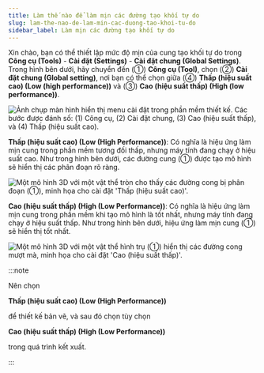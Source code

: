 ```yaml
---
title: Làm thế nào để làm mịn các đường tạo khối tự do
slug: lam-the-nao-de-lam-min-cac-duong-tao-khoi-tu-do
sidebar_label: Làm mịn các đường tạo khối tự do
---
```


Xin chào, bạn có thể thiết lập mức độ mịn của cung tạo khối tự do trong **Công cụ (Tools)** - **Cài đặt (Settings)** - **Cài đặt chung (Global Settings)**. Trong hình bên dưới, hãy chuyển đến (①) **Công cụ (Tool)**, chọn (②) **Cài đặt chung (Global setting)**, nơi bạn có thể chọn giữa (④) **Thấp (hiệu suất cao) (Low (high performance))** và (③) **Cao (hiệu suất thấp) (High (low performance))**.

![Ảnh chụp màn hình hiển thị menu cài đặt trong phần mềm thiết kế. Các bước được đánh số: (1) Công cụ, (2) Cài đặt chung, (3) Cao (hiệu suất thấp), và (4) Thấp (hiệu suất cao).](https://storage.googleapis.com/jegavn_kb/images/ddd70111-2be4-46f9-b2da-814306abf0ee.png)

**Thấp (hiệu suất cao) (Low (High Performance))**: Có nghĩa là hiệu ứng làm mịn cung trong phần mềm tương đối thấp, nhưng máy tính đang chạy ở hiệu suất cao. Như trong hình bên dưới, các đường cung (①) được tạo mô hình sẽ hiển thị các phân đoạn rõ ràng.

![Một mô hình 3D với một vật thể tròn cho thấy các đường cong bị phân đoạn (①), minh họa cho cài đặt 'Thấp (hiệu suất cao)'.](https://storage.googleapis.com/jegavn_kb/images/4d09ee0a-7809-427b-8991-d1dab3a0f8f0.png)

**Cao (hiệu suất thấp) (High (Low Performance))**: Có nghĩa là hiệu ứng làm mịn cung trong phần mềm khi tạo mô hình là tốt nhất, nhưng máy tính đang chạy ở hiệu suất thấp. Như trong hình bên dưới, hiệu ứng làm mịn cung (①) sẽ hiển thị tốt nhất.

![Một mô hình 3D với một vật thể hình trụ (①) hiển thị các đường cong mượt mà, minh họa cho cài đặt 'Cao (hiệu suất thấp)'.](https://storage.googleapis.com/jegavn_kb/images/ff4c60f3-b57e-49bf-bbc9-46bfdfef60de.png)

:::note

Nên chọn 

**Thấp (hiệu suất cao) (Low (High Performance))**

 để thiết kế bản vẽ, và sau đó chọn tùy chọn 

**Cao (hiệu suất thấp) (High (Low Performance))**

 trong quá trình kết xuất.

:::